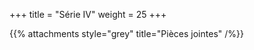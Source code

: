 +++
title = "Série IV"
weight = 25
+++

<!--
# :construction:
Série disponible le 6 octobre 2020 à 12h.
-->

{{% attachments style="grey" title="Pièces jointes" /%}}

